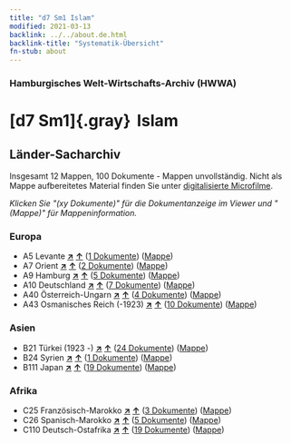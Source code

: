 ```yaml
---
title: "d7 Sm1 Islam"
modified: 2021-03-13
backlink: ../../about.de.html
backlink-title: "Systematik-Übersicht"
fn-stub: about
---
```


### Hamburgisches Welt-Wirtschafts-Archiv (HWWA)

# [d7 Sm1]{.gray}&#8201; Islam&#160; 







## Länder-Sacharchiv




Insgesamt 12 Mappen, 100 Dokumente - Mappen unvollständig.
Nicht als Mappe aufbereitetes Material finden Sie unter [digitalisierte Microfilme](/film/h1_sh.de.html).

_Klicken Sie "(xy Dokumente)" für die Dokumentanzeige im Viewer und "(Mappe)" für Mappeninformation._




### Europa

- A5 Levante [**&nearr;**](../../../geo/i/140898/about.de.html "Levante (alle Mappen)") [**&uarr;**](../../../geo/about.de.html#A5 "Ländersystematik") (<a href="https://pm20.zbw.eu/iiifview/folder/sh/140898,144242" title="über: Levante : Islam" target="_blank">1 Dokumente</a>) ([Mappe](../../../../folder/sh/1408xx/140898/1442xx/144242/about.de.html))
- A7 Orient [**&nearr;**](../../../geo/i/140902/about.de.html "Orient (alle Mappen)") [**&uarr;**](../../../geo/about.de.html#A7 "Ländersystematik") (<a href="https://pm20.zbw.eu/iiifview/folder/sh/140902,144242" title="über: Orient : Islam" target="_blank">2 Dokumente</a>) ([Mappe](../../../../folder/sh/1409xx/140902/1442xx/144242/about.de.html))
- A9 Hamburg [**&nearr;**](../../../geo/i/140905/about.de.html "Hamburg (alle Mappen)") [**&uarr;**](../../../geo/about.de.html#A9 "Ländersystematik") (<a href="https://pm20.zbw.eu/iiifview/folder/sh/140905,144242" title="über: Hamburg : Islam" target="_blank">5 Dokumente</a>) ([Mappe](../../../../folder/sh/1409xx/140905/1442xx/144242/about.de.html))
- A10 Deutschland [**&nearr;**](../../../geo/i/126128/about.de.html "Deutschland (alle Mappen)") [**&uarr;**](../../../geo/about.de.html#A10 "Ländersystematik") (<a href="https://pm20.zbw.eu/iiifview/folder/sh/126128,144242" title="über: Deutschland : Islam" target="_blank">7 Dokumente</a>) ([Mappe](../../../../folder/sh/1261xx/126128/1442xx/144242/about.de.html))
- A40 Österreich-Ungarn [**&nearr;**](../../../geo/i/126127/about.de.html "Österreich-Ungarn (alle Mappen)") [**&uarr;**](../../../geo/about.de.html#A40 "Ländersystematik") (<a href="https://pm20.zbw.eu/iiifview/folder/sh/126127,144242" title="über: Österreich-Ungarn : Islam" target="_blank">4 Dokumente</a>) ([Mappe](../../../../folder/sh/1261xx/126127/1442xx/144242/about.de.html))
- A43 Osmanisches Reich (-1923) [**&nearr;**](../../../geo/i/141034/about.de.html "Osmanisches Reich (-1923) (alle Mappen)") [**&uarr;**](../../../geo/about.de.html#A43 "Ländersystematik") (<a href="https://pm20.zbw.eu/iiifview/folder/sh/141034,144242" title="über: Osmanisches Reich (-1923) : Islam" target="_blank">10 Dokumente</a>) ([Mappe](../../../../folder/sh/1410xx/141034/1442xx/144242/about.de.html))

### Asien

- B21 Türkei (1923 -) [**&nearr;**](../../../geo/i/141111/about.de.html "Türkei (1923 -) (alle Mappen)") [**&uarr;**](../../../geo/about.de.html#B21 "Ländersystematik") (<a href="https://pm20.zbw.eu/iiifview/folder/sh/141111,144242" title="über: Türkei (1923 -) : Islam" target="_blank">24 Dokumente</a>) ([Mappe](../../../../folder/sh/1411xx/141111/1442xx/144242/about.de.html))
- B24 Syrien [**&nearr;**](../../../geo/i/141114/about.de.html "Syrien (alle Mappen)") [**&uarr;**](../../../geo/about.de.html#B24 "Ländersystematik") (<a href="https://pm20.zbw.eu/iiifview/folder/sh/141114,144242" title="über: Syrien : Islam" target="_blank">1 Dokumente</a>) ([Mappe](../../../../folder/sh/1411xx/141114/1442xx/144242/about.de.html))
- B111 Japan [**&nearr;**](../../../geo/i/141272/about.de.html "Japan (alle Mappen)") [**&uarr;**](../../../geo/about.de.html#B111 "Ländersystematik") (<a href="https://pm20.zbw.eu/iiifview/folder/sh/141272,144242" title="über: Japan : Islam" target="_blank">19 Dokumente</a>) ([Mappe](../../../../folder/sh/1412xx/141272/1442xx/144242/about.de.html))

### Afrika

- C25 Französisch-Marokko [**&nearr;**](../../../geo/i/141358/about.de.html "Französisch-Marokko (alle Mappen)") [**&uarr;**](../../../geo/about.de.html#C25 "Ländersystematik") (<a href="https://pm20.zbw.eu/iiifview/folder/sh/141358,144242" title="über: Französisch-Marokko : Islam" target="_blank">3 Dokumente</a>) ([Mappe](../../../../folder/sh/1413xx/141358/1442xx/144242/about.de.html))
- C26 Spanisch-Marokko [**&nearr;**](../../../geo/i/141359/about.de.html "Spanisch-Marokko (alle Mappen)") [**&uarr;**](../../../geo/about.de.html#C26 "Ländersystematik") (<a href="https://pm20.zbw.eu/iiifview/folder/sh/141359,144242" title="über: Spanisch-Marokko : Islam" target="_blank">5 Dokumente</a>) ([Mappe](../../../../folder/sh/1413xx/141359/1442xx/144242/about.de.html))
- C110 Deutsch-Ostafrika [**&nearr;**](../../../geo/i/141471/about.de.html "Deutsch-Ostafrika (alle Mappen)") [**&uarr;**](../../../geo/about.de.html#C110 "Ländersystematik") (<a href="https://pm20.zbw.eu/iiifview/folder/sh/141471,144242" title="über: Deutsch-Ostafrika : Islam" target="_blank">19 Dokumente</a>) ([Mappe](../../../../folder/sh/1414xx/141471/1442xx/144242/about.de.html))








